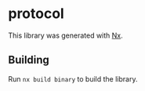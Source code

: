 # protocol

This library was generated with [Nx](https://nx.dev).

## Building

Run `nx build binary` to build the library.
